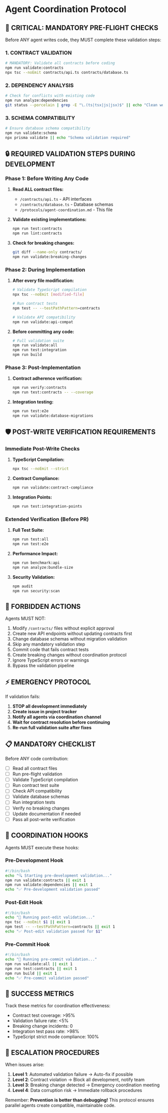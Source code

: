 # Agent Coordination Protocol

## 🚨 CRITICAL: MANDATORY PRE-FLIGHT CHECKS

Before ANY agent writes code, they MUST complete these validation steps:

### 1. CONTRACT VALIDATION
```bash
# MANDATORY: Validate all contracts before coding
npm run validate:contracts
npx tsc --noEmit contracts/api.ts contracts/database.ts
```

### 2. DEPENDENCY ANALYSIS
```bash
# Check for conflicts with existing code
npm run analyze:dependencies
git status --porcelain | grep -E "\.(ts|tsx|js|jsx)$" || echo "Clean workspace"
```

### 3. SCHEMA COMPATIBILITY
```bash
# Ensure database schema compatibility
npm run validate:schema
npx prisma validate || echo "Schema validation required"
```

## 🔒 REQUIRED VALIDATION STEPS DURING DEVELOPMENT

### Phase 1: Before Writing Any Code
1. **Read ALL contract files:**
   - `/contracts/api.ts` - API interfaces
   - `/contracts/database.ts` - Database schemas
   - `/protocols/agent-coordination.md` - This file

2. **Validate existing implementations:**
   ```bash
   npm run test:contracts
   npm run lint:contracts
   ```

3. **Check for breaking changes:**
   ```bash
   git diff --name-only contracts/
   npm run validate:breaking-changes
   ```

### Phase 2: During Implementation
1. **After every file modification:**
   ```bash
   # Validate TypeScript compilation
   npx tsc --noEmit [modified-file]
   
   # Run contract tests
   npm test -- --testPathPattern=contracts
   
   # Validate API compatibility
   npm run validate:api-compat
   ```

2. **Before committing any code:**
   ```bash
   # Full validation suite
   npm run validate:all
   npm run test:integration
   npm run build
   ```

### Phase 3: Post-Implementation
1. **Contract adherence verification:**
   ```bash
   npm run verify:contracts
   npm run test:contracts -- --coverage
   ```

2. **Integration testing:**
   ```bash
   npm run test:e2e
   npm run validate:database-migrations
   ```

## 🛡️ POST-WRITE VERIFICATION REQUIREMENTS

### Immediate Post-Write Checks
1. **TypeScript Compilation:**
   ```bash
   npx tsc --noEmit --strict
   ```

2. **Contract Compliance:**
   ```bash
   npm run validate:contract-compliance
   ```

3. **Integration Points:**
   ```bash
   npm run test:integration-points
   ```

### Extended Verification (Before PR)
1. **Full Test Suite:**
   ```bash
   npm run test:all
   npm run test:e2e
   ```

2. **Performance Impact:**
   ```bash
   npm run benchmark:api
   npm run analyze:bundle-size
   ```

3. **Security Validation:**
   ```bash
   npm audit
   npm run security:scan
   ```

## 🚫 FORBIDDEN ACTIONS

Agents MUST NOT:
1. Modify `/contracts/` files without explicit approval
2. Create new API endpoints without updating contracts first
3. Change database schemas without migration validation
4. Skip any mandatory validation step
5. Commit code that fails contract tests
6. Create breaking changes without coordination protocol
7. Ignore TypeScript errors or warnings
8. Bypass the validation pipeline

## ⚡ EMERGENCY PROTOCOL

If validation fails:
1. **STOP all development immediately**
2. **Create issue in project tracker**
3. **Notify all agents via coordination channel**
4. **Wait for contract resolution before continuing**
5. **Re-run full validation suite after fixes**

## 📋 MANDATORY CHECKLIST

Before ANY code contribution:
- [ ] Read all contract files
- [ ] Run pre-flight validation
- [ ] Validate TypeScript compilation
- [ ] Run contract test suite
- [ ] Check API compatibility
- [ ] Validate database schemas
- [ ] Run integration tests
- [ ] Verify no breaking changes
- [ ] Update documentation if needed
- [ ] Pass all post-write verification

## 🔄 COORDINATION HOOKS

Agents MUST execute these hooks:

### Pre-Development Hook
```bash
#!/bin/bash
echo "🔍 Starting pre-development validation..."
npm run validate:contracts || exit 1
npm run validate:dependencies || exit 1
echo "✅ Pre-development validation passed"
```

### Post-Edit Hook
```bash
#!/bin/bash
echo "🔄 Running post-edit validation..."
npx tsc --noEmit $1 || exit 1
npm test -- --testPathPattern=contracts || exit 1
echo "✅ Post-edit validation passed for $1"
```

### Pre-Commit Hook
```bash
#!/bin/bash
echo "🚀 Running pre-commit validation..."
npm run validate:all || exit 1
npm run test:contracts || exit 1
npm run build || exit 1
echo "✅ Pre-commit validation passed"
```

## 🎯 SUCCESS METRICS

Track these metrics for coordination effectiveness:
- Contract test coverage: >95%
- Validation failure rate: <5%
- Breaking change incidents: 0
- Integration test pass rate: >98%
- TypeScript strict mode compliance: 100%

## 🚨 ESCALATION PROCEDURES

When issues arise:
1. **Level 1**: Automated validation failure → Auto-fix if possible
2. **Level 2**: Contract violation → Block all development, notify team
3. **Level 3**: Breaking change detected → Emergency coordination meeting
4. **Level 4**: Data corruption risk → Immediate rollback procedures

Remember: **Prevention is better than debugging!** This protocol ensures parallel agents create compatible, maintainable code.